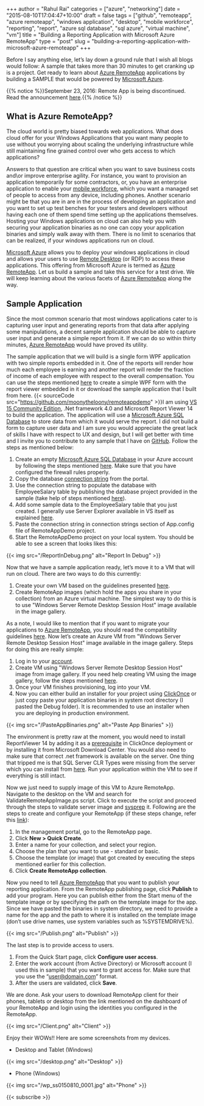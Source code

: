 ﻿+++
author = "Rahul Rai"
categories = ["azure", "networking"]
date = "2015-08-10T17:04:47+10:00"
draft = false
tags = ["github", "remoteapp", "azure remoteapp", "windows application", "desktop", "mobile workforce", "reporting", "report", "azure sql database", "sql azure", "virtual machine", "vm"]
title = "Building a Reporting Application with Microsoft Azure RemoteApp"
type = "post"
slug = "building-a-reporting-application-with-microsoft-azure-remoteapp"
+++

Before I say anything else, let’s lay down a ground rule that I wish all blogs would follow: A sample that takes more than 30 minutes to get cranking up is a project. Get ready to learn about [Azure RemoteApp](https://azure.microsoft.com/en-us/documentation/services/remoteapp/) applications by building a SAMPLE that would be powered by [Microsoft Azure](https://azure.microsoft.com/).

{{% notice %}}September 23, 2016: Remote App is being discontinued. Read the announcement [here](https://blogs.technet.microsoft.com/enterprisemobility/2016/08/12/application-remoting-and-the-cloud/).{{% /notice %}}

## What is Azure RemoteApp?

The cloud world is pretty biased towards web applications. What does cloud offer for your Windows Applications that you want many people to use without you worrying about scaling the underlying infrastructure while still maintaining fine grained control over who gets access to which applications?

Answers to that question are critical when you want to save business costs and\or improve enterprise agility. For instance, you want to provision an application temporarily for some contractors, or, you have an enterprise application to enable your [mobile workforce](http://www.techopedia.com/definition/30249/mobile-workforce), which you want a managed set of people to access from any device, including phones. Another scenario might be that you are in are in the process of developing an application and you want to set up test benches for your testers and developers without having each one of them spend time setting up the applications themselves. Hosting your Windows applications on cloud can also help you with securing your application binaries as no one can copy your application binaries and simply walk away with them. There is no limit to scenarios that can be realized, if your windows applications run on cloud.

[Microsoft Azure](https://azure.microsoft.com/) allows you to deploy your windows applications in cloud and allows your users to use [Remote Desktop](http://windows.microsoft.com/en-in/windows/connect-using-remote-desktop-connection) (or RDP) to access these applications. This offering from Microsoft Azure is termed as [Azure RemoteApp](https://azure.microsoft.com/en-us/documentation/services/remoteapp/). Let us build a sample and take this service for a test drive. We will keep learning about the various facets of [Azure RemoteApp](https://azure.microsoft.com/en-us/documentation/services/remoteapp/) along the way.

## Sample Application

Since the most common scenario that most windows applications cater to is capturing user input and generating reports from that data after applying some manipulations, a decent sample application should be able to capture user input and generate a simple report from it. If we can do so within thirty minutes, [Azure RemoteApp](https://azure.microsoft.com/en-us/documentation/services/remoteapp/) would have proved its utility.

The sample application that we will build is a single form WPF application with two simple reports embedded in it. One of the reports will render how much each employee is earning and another report will render the fraction of income of each employee with respect to the overall compensation. You can use the steps mentioned [here](https://msdn.microsoft.com/en-us/library/hh273267.aspx) to create a simple WPF form with the report viewer embedded in it or download the sample application that I built from here. {{< sourceCode src="https://github.com/moonytheloony/remoteappdemo" >}}I am using [VS 15 Community Edition](https://www.visualstudio.com/en-us/downloads/download-visual-studio-vs.aspx), .Net framework 4.0 and Microsoft Report Viewer 14 to build the application. The application will use a [Microsoft Azure SQL Database](http://azure.microsoft.com/en-in/services/sql-database/) to store data from which it would serve the report. I did not build a form to capture user data and I am sure you would appreciate the great lack of skills I have with respect to UX and design, but I will get better with time and I invite you to contribute to any sample that I have on [GitHub](https://github.com/moonytheloony). Follow the steps as mentioned below:

1.  Create an empty [Microsoft Azure SQL Database](http://azure.microsoft.com/en-in/services/sql-database/) in your Azure account by following the steps mentioned [here](https://azure.microsoft.com/en-in/documentation/articles/sql-database-get-started/). Make sure that you have configured the firewall rules properly.
2.  Copy the database [connection string](https://azure.microsoft.com/en-in/documentation/articles/sql-database-dotnet-how-to-use/) from the portal.
3.  Use the connection string to populate the database with EmployeeSalary table by publishing the database project provided in the sample (take help of steps mentioned [here](https://msdn.microsoft.com/en-us/library/hh272687(v=vs.103).aspx)).
4.  Add some sample data to the EmployeeSalary table that you just created. I generally use Server Explorer available in VS itself as explained [here](https://msdn.microsoft.com/en-us/library/hh272699(v=vs.103).aspx).
5.  Paste the connection string in connection strings section of App.config file of RemoteAppDemo project.
6.  Start the RemoteAppDemo project on your local system. You should be able to see a screen that looks likes this:

{{< img src="/ReportInDebug.png" alt="Report In Debug" >}}

Now that we have a sample application ready, let’s move it to a VM that will run on cloud. There are two ways to do this currently:

1.  Create your own VM based on the guidelines presented [here](https://azure.microsoft.com/en-us/documentation/articles/remoteapp-imagereqs/).
2.  Create RemoteApp images (which hold the apps you share in your collection) from an Azure virtual machine. The simplest way to do this is to use "Windows Server Remote Desktop Session Host" image available in the image gallery.

As a note, I would like to mention that if you want to migrate your applications to [Azure RemoteApp](https://azure.microsoft.com/en-us/documentation/services/remoteapp/), you should read the compatibility guidelines [here](https://azure.microsoft.com/en-us/documentation/articles/remoteapp-appreqs/). Now let’s create an Azure VM from "Windows Server Remote Desktop Session Host" image available in the image gallery. Steps for doing this are really simple:

1.  Log in to your [account](https://portal.azure.com/).
2.  Create VM using "Windows Server Remote Desktop Session Host" image from image gallery. If you need help creating VM using the image gallery, follow the steps mentioned [here](https://azure.microsoft.com/en-us/documentation/articles/virtual-machines-windows-tutorial/).
3.  Once your VM finishes provisioning, log into your VM.
4.  Now you can either build an installer for your project using [ClickOnce](https://msdn.microsoft.com/en-us/library/31kztyey.aspx) or just copy paste your application binaries in system root directory (I pasted the Debug folder). It is recommended to use an installer when you are deploying in production environment.

{{< img src="/PasteAppBinaries.png" alt="Paste App Binaries" >}}

The environment is pretty raw at the moment, you would need to install ReportViewer 14 by adding it as a [prerequisite](https://msdn.microsoft.com/en-us/library/8st7th1x.aspx) in ClickOnce deployment or by installing it from Microsoft Download Center. You would also need to make sure that correct .net framework is available on the server. One thing that tripped me is that SQL Server CLR Types were missing from the server which you can install from [here](http://www.microsoft.com/en-in/download/details.aspx?id=29065). Run your application within the VM to see if everything is still intact.

Now we just need to supply image of this VM to Azure RemoteApp. Navigate to the desktop on the VM and search for ValidateRemoteAppImage.ps script. Click to execute the script and proceed through the steps to validate server image and [sysprep](https://technet.microsoft.com/en-us/library/cc721940(v=ws.10).aspx) it. Following are the steps to create and configure your RemoteApp (if these steps change, refer this [link](https://azure.microsoft.com/en-us/documentation/articles/remoteapp-create-cloud-deployment/)):

1.  In the management portal, go to the RemoteApp page.
2.  Click **New > Quick Create**.
3.  Enter a name for your collection, and select your region.
4.  Choose the plan that you want to use - standard or basic.
5.  Choose the template (or image) that got created by executing the steps mentioned earlier for this collection.
6.  Click **Create RemoteApp collection**.

Now you need to tell [Azure RemoteApp](https://azure.microsoft.com/en-us/documentation/services/remoteapp/) that you want to publish your reporting application. From the RemoteApp publishing page, click **Publish** to add your program. Here you can publish either from the Start menu of the template image or by specifying the path on the template image for the app. Since we have pasted the binaries in system directory, we need to provide a name for the app and the path to where it is installed on the template image (don’t use drive names, use system variables such as %SYSTEMDRIVE%).

{{< img src="/Publish.png" alt="Publish" >}}

The last step is to provide access to users.

1.  From the Quick Start page, click **Configure user access**.
2.  Enter the work account (from Active Directory) or Microsoft account (I used this in sample) that you want to grant access for. Make sure that you use the “user@domain.com” format.
3.  After the users are validated, click **Save**.

We are done. Ask your users to download RemoteApp client for their phones, tablets or desktop from the link mentioned on the dashboard of your RemoteApp and login using the identities you configured in the RemoteApp.

{{< img src="/Client.png" alt="Client" >}}

Enjoy their WOWs!! Here are some screenshots from my devices.

*   Desktop and Tablet (Windows)

{{< img src="/desktop.png" alt="Desktop" >}}

*   Phone (Windows)

{{< img src="/wp_ss0150810_0001.jpg" alt="Phone" >}}

{{< subscribe >}}
